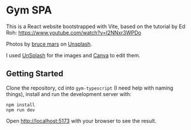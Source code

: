 # Gym SPA

This is a React website bootstrapped with Vite, based on the tutorial by Ed Roh: https://www.youtube.com/watch?v=I2NNxr3WPDo

Photos by <a href="https://unsplash.com/@brucemars?utm_content=creditCopyText&utm_medium=referral&utm_source=unsplash">bruce mars</a> on <a href="https://unsplash.com/photos/two-smiling-women-doing-yoga-pose-tj27cwu86Wk?utm_content=creditCopyText&utm_medium=referral&utm_source=unsplash">Unsplash</a>.

I used [UnSplash](https://unsplash.com/) for the images and [Canva](https://www.canva.com/en_gb/) to edit them.

## Getting Started

Clone the repository, cd into `gym-typescript` (I need help with naming things), install and run the development server with:

```
npm install
npm run dev
```

Open [http://localhost:5173](http://localhost:5173) with your browser to see the result.
